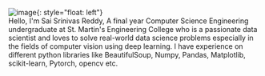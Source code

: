 ![image](https://user-images.githubusercontent.com/43592400/82483268-c1f5d500-9af5-11ea-86ab-f6bef345d271.jpg){: style="float: left"}   
                                  Hello, I'm Sai Srinivas Reddy, A final year Computer Science Engineering undergraduate at St. Martin's Engineering College who is a passionate data scientist and loves to solve real-world data science problems especially in the fields of computer vision using deep learning. I have experience on different python libraries like BeautifulSoup, Numpy, Pandas, Matplotlib, scikit-learn, Pytorch, opencv etc. 
